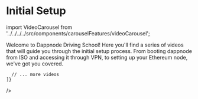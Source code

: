 # Initial Setup

import VideoCarousel from '../../../../src/components/carouselFeatures/videoCarousel';

Welcome to Dappnode Driving School! Here you'll find a series of videos that will guide you through the initial setup process. From booting dappnode from ISO and accessing it through VPN, to setting up your Ethereum node, we've got you covered.

<div className="video-carousel-wrapper">
  <VideoCarousel
    videos={[
      {
        title: 'Booting from ISO',
        url: 'https://www.youtube.com/embed/lh5hADm1Iuk?si=QzN9a8-bulsSKQQ'
      },
      {
        title: 'Accessing the dashboard',
        url: 'https://www.youtube.com/embed/Z1uDv_J7wlg?si=nnOl5Cf1HQMQcQHa'
      },
      {
        title: 'Setting Up Security',
        url: 'https://www.youtube.com/embed/TZUK39yiZ30?si=8oTxovtgmgnQ6U-y'
      },
      {
        title: 'VPN Configuration',
        url: 'https://www.youtube.com/embed/qB0sMaNpXpU?si=N1PVAaCcT64f9LA0'
      },
      {
        title: 'Noderunning Overview',
        url: 'https://www.youtube.com/embed/zJowD3X-MUc?si=yoNGDFFx3dawnspp'
      },
      {
        title: 'Understanding hardware',
        url: 'https://www.youtube.com/embed/1GW-GbGKs7o?si=DZVO185qWNWiXFl4'
      },
       
      // ... more videos
    ]}
  />
</div>
